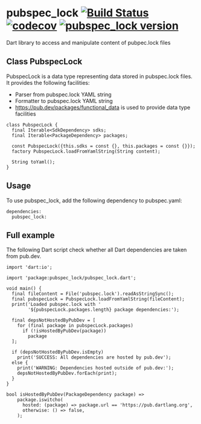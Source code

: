 # pubspec_lock [![Build Status](https://travis-ci.org/alexei-sintotski/pubspec_lock.svg?branch=master)](https://travis-ci.org/alexei-sintotski/pubspec_lock) [![codecov](https://codecov.io/gh/alexei-sintotski/pubspec_lock/branch/master/graph/badge.svg)](https://codecov.io/gh/alexei-sintotski/pubspec_lock) [![pubspec_lock version](https://img.shields.io/pub/v/pubspec_lock?label=pubspec_lock)](https://pub.dev/packages/pubspec_lock)
Dart library to access and manipulate content of pubpec.lock files

## Class PubspecLock

PubspecLock is a data type representing data stored in pubspec.lock files.
It provides the following facilities:
- Parser from pubspec.lock YAML string
- Formatter to pubspec.lock YAML string
- https://pub.dev/packages/functional_data is used to provide data type facilities

```
class PubspecLock {
  final Iterable<SdkDependency> sdks;
  final Iterable<PackageDependency> packages;

  const PubspecLock({this.sdks = const {}, this.packages = const {}});
  factory PubspecLock.loadFromYamlString(String content);

  String toYaml();
}
```

## Usage

To use pubspec_lock, add the following dependency to pubspec.yaml:

```
dependencies:
  pubspec_lock:
```

## Full example

The following Dart script check whether all Dart dependencies are taken from pub.dev.

```
import 'dart:io';

import 'package:pubspec_lock/pubspec_lock.dart';

void main() {
  final fileContent = File('pubspec.lock').readAsStringSync();
  final pubspecLock = PubspecLock.loadFromYamlString(fileContent);
  print('Loaded pubspec.lock with '
        '${pubspecLock.packages.length} package dependencies:');

  final depsNotHostedByPubDev = [
    for (final package in pubspecLock.packages)
      if (!isHostedByPubDev(package))
        package
  ];

  if (depsNotHostedByPubDev.isEmpty)
    print('SUCCESS: All dependencies are hosted by pub.dev');
  else {
    print('WARNING: Dependencies hosted outside of pub.dev:');
    depsNotHostedByPubDev.forEach(print);
  }
}

bool isHostedByPubDev(PackageDependency package) =>
    package.iswitcho(
      hosted: (package) => package.url == 'https://pub.dartlang.org',
      otherwise: () => false,
    );
```

